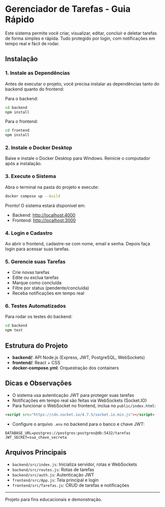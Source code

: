 # Gerenciador de Tarefas - Guia Rápido

Este sistema permite você criar, visualizar, editar, concluir e deletar tarefas de forma simples e rápida. Tudo protegido por login, com notificações em tempo real e fácil de rodar.

## Instalação

### 1. Instale as Dependências

Antes de executar o projeto, você precisa instalar as dependências tanto do backend quanto do frontend:

Para o backend:

```sh
cd backend
npm install
```

Para o frontend:

```sh
cd frontend
npm install
```

### 2. Instale o Docker Desktop

Baixe e instale o Docker Desktop para Windows. Reinicie o computador após a instalação.

### 3. Execute o Sistema

Abra o terminal na pasta do projeto e execute:

```sh
docker compose up --build
```

Pronto! O sistema estará disponível em:

- Backend: [http://localhost:4000](http://localhost:4000)
- Frontend: [http://localhost:3000](http://localhost:3000)

### 4. Login e Cadastro

Ao abrir o frontend, cadastre-se com nome, email e senha. Depois faça login para acessar suas tarefas.

### 5. Gerencie suas Tarefas

- Crie novas tarefas
- Edite ou exclua tarefas
- Marque como concluída
- Filtre por status (pendente/concluída)
- Receba notificações em tempo real

### 6. Testes Automatizados

Para rodar os testes do backend:

```sh
cd backend
npm test
```

## Estrutura do Projeto

- **backend/**: API Node.js (Express, JWT, PostgreSQL, WebSockets)
- **frontend/**: React + CSS
- **docker-compose.yml**: Orquestração dos containers

## Dicas e Observações

- O sistema usa autenticação JWT para proteger suas tarefas
- Notificações em tempo real são feitas via WebSockets (Socket.IO)
- Para funcionar o WebSocket no frontend, inclua no `public/index.html`:

```html
<script src="https://cdn.socket.io/4.7.5/socket.io.min.js"></script>
```

- Configure o arquivo `.env` no backend para o banco e chave JWT:

```
DATABASE_URL=postgres://postgres:postgres@db:5432/tarefas
JWT_SECRET=sua_chave_secreta
```

## Arquivos Principais

- `backend/src/index.js`: Inicializa servidor, rotas e WebSockets
- `backend/src/routes.js`: Rotas de tarefas
- `backend/src/auth.js`: Autenticação JWT
- `frontend/src/App.js`: Tela principal e login
- `frontend/src/Tarefas.js`: CRUD de tarefas e notificações

---

Projeto para fins educacionais e demonstração.
